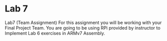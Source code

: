 # Lab 7

Lab7 (Team Assignment)
For this assignment you will be working with your Final Project Team.
You are going to be using RPi provided by instructor to Implement Lab 6 exercises in ARMv7 Assembly. 
